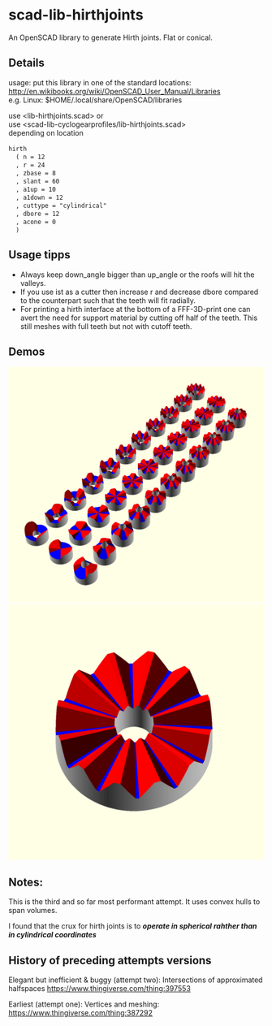 # scad-lib-hirthjoints
An OpenSCAD library to generate Hirth joints. Flat or conical.  

## Details

usage: put this library in one of the standard locations:  
http://en.wikibooks.org/wiki/OpenSCAD_User_Manual/Libraries  
e.g. Linux: $HOME/.local/share/OpenSCAD/libraries  

use <lib-hirthjoints.scad> or  
use <scad-lib-cyclogearprofiles/lib-hirthjoints.scad>  
depending on location  

```
hirth
  ( n = 12
  , r = 24
  , zbase = 8
  , slant = 60 
  , a1up = 10
  , a1down = 12
  , cuttype = "cylindrical"
  , dbore = 12
  , acone = 0
  )
```

## Usage tipps

- Always keep down_angle bigger than up_angle or the roofs will hit the valleys.
- If you use ist as a cutter then increase r and decrease dbore compared to the counterpart such that the teeth will fit radially.
- For printing a hirth interface at the bottom of a FFF-3D-print one can avert the need for support material by cutting off half of the teeth. This still meshes with full teeth but not with cutoff teeth.

## Demos

![Demo of a range of hirth joints that can be generated](demogrid-square--Screenshot_20221019_105427.png)
![Demo of a 12 tooth hirth joint](demo-square--Screenshot_20221019_111236.png)

## Notes:

This is the third and so far most performant attempt.
It uses convex hulls to span volumes.

I found that the crux for hirth joints is to 
***operate in spherical rahther than in cylindrical coordinates***

## History of preceding attempts versions

Elegant but inefficient & buggy (attempt two):
Intersections of approximated halfspaces
https://www.thingiverse.com/thing:397553

Earliest (attempt one):
Vertices and meshing:
https://www.thingiverse.com/thing:387292
